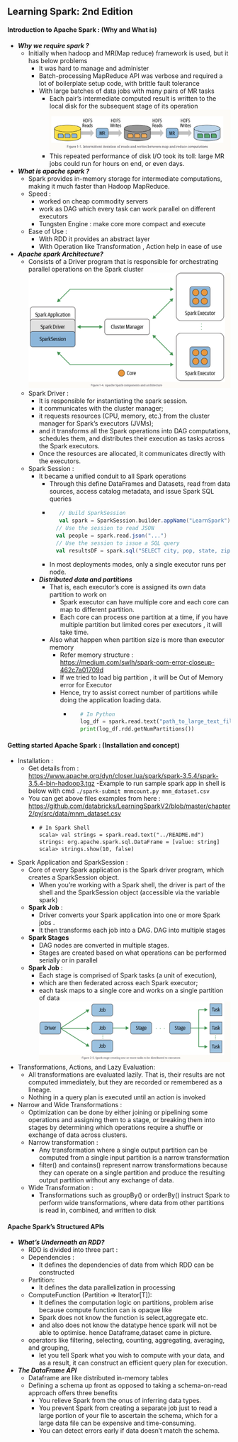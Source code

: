 ## Learning Spark: 2nd Edition
#### Introduction to Apache Spark : (Why and What is)
- **_Why we require spark ?_**
  - Initially when hadoop and MR(Map reduce) framework is used, but it has below problems
    - It was hard to manage and administer
    - Batch-processing MapReduce API was verbose and required a lot of boilerplate setup code, with brittle fault tolerance
    - With large batches of data jobs with many pairs of MR tasks 
      - Each pair’s intermediate computed result is written to the local disk for the subsequent stage of its operation 
        ![](MR_Jobs_Processoring_problem.png) 
      - This repeated performance of disk I/O took its toll: large MR jobs could run for hours on end, or even days.
- **_What is apache spark ?_**
  - Spark provides in-memory storage for intermediate computations, making it much faster than Hadoop MapReduce.
  - Speed : 
    - worked on cheap commodity servers
    - work as DAG which every task can work parallel on different executors
    - Tungsten Engine : make core more compact and execute
  - Ease of Use : 
    - With RDD it provides an abstract layer
    - With Operation like Transformation , Action help in ease of use
- **_Apache spark Architecture?_**
  - Consists of a Driver program that is responsible for orchestrating parallel operations on the Spark cluster
 ![](Spark_Architecture.png)
  - Spark Driver : 
    - It is responsible for instantiating the spark session.
    - it communicates with the cluster manager; 
    - it requests resources (CPU, memory, etc.) from the cluster manager for Spark’s executors (JVMs); 
    - and it transforms all the Spark operations into DAG computations, schedules them, and distributes their execution as tasks across the Spark executors. 
    - Once the resources are allocated, it communicates directly with the executors.
  - Spark Session :
    - It became a unified conduit to all Spark operations
      - Through this define DataFrames and Datasets, read from data sources, access catalog metadata, and issue Spark SQL queries
      - ```scala
           // Build SparkSession
           val spark = SparkSession.builder.appName("LearnSpark").config("spark.sql.shuffle.partitions", 6).getOrCreate()
          // Use the session to read JSON
          val people = spark.read.json("...")
          // Use the session to issue a SQL query
          val resultsDF = spark.sql("SELECT city, pop, state, zip FROM table_name") 
        ```
      - In most deployments modes, only a single executor runs per node.
    - **_Distributed data and partitions_**
      - That is, each executor’s core is assigned its own data partition to work on
        - Spark executor can have multiple core and each core can map to different partition.
        - Each core can process one partition at a time, if you have multiple partition but limited cores per executors , it will take time.
      - Also what happen when partition size is more than executor memory
        - Refer memory structure : https://medium.com/swlh/spark-oom-error-closeup-462c7a01709d
        - If we tried to load big partition , it will be Out of Memory error for Executor
        - Hence, try to assist correct number of partitions while doing the application loading data.
          - ```python 
               # In Python
               log_df = spark.read.text("path_to_large_text_file").repartition(8)
               print(log_df.rdd.getNumPartitions()) 
            ```
#### Getting started Apache Spark : (Installation and concept)
  - Installation : 
    - Get details from : https://www.apache.org/dyn/closer.lua/spark/spark-3.5.4/spark-3.5.4-bin-hadoop3.tgz
    -Example to run sample spark app in shell is below with cmd ```./spark-submit mnmcount.py mnm_dataset.csv ```
    - You can get above files examples from here : https://github.com/databricks/LearningSparkV2/blob/master/chapter2/py/src/data/mnm_dataset.csv
      -   ```
          # In Spark Shell
          scala> val strings = spark.read.text("../README.md")
          strings: org.apache.spark.sql.DataFrame = [value: string]
          scala> strings.show(10, false)
          ```
  - Spark Application and SparkSession : 
    - Core of every Spark application is the Spark driver program, which creates a SparkSession object. 
      - When you’re working with a Spark shell, the driver is part of the shell and the SparkSession object (accessible via the variable spark)
    - **Spark Job** :
      - Driver converts your Spark application into one or more Spark jobs . 
      - It then transforms each job into a DAG. DAG into multiple stages
    - **Spark Stages**
      - DAG nodes are converted in multiple stages.
      - Stages are created based on what operations can be performed serially or in parallel
    - **Spark Job** :
      - Each stage is comprised of Spark tasks (a unit of execution), 
      - which are then federated across each Spark executor; 
      - each task maps to a single core and works on a single partition of data
      ![](spark_stage_job_task.png)
  - Transformations, Actions, and Lazy Evaluation: 
    - All transformations are evaluated lazily. That is, their results are not computed immediately, but they are recorded or remembered as a lineage.
    - Nothing in a query plan is executed until an action is invoked
  - Narrow and Wide Transformations : 
    - Optimization can be done by either joining or pipelining some operations and assigning them to a stage, or breaking them into stages by determining which operations require a shuffle or exchange of data across clusters.
    - Narrow transformation : 
      - Any transformation where a single output partition can be computed from a single input partition is a narrow transformation
      - filter() and contains() represent narrow transformations because they can operate on a single partition and produce the resulting output partition without any exchange of data.
    - Wide Transformation : 
      - Transformations such as groupBy() or orderBy() instruct Spark to perform wide transformations, where data from other partitions is read in, combined, and written to disk

#### Apache Spark’s Structured APIs
- **_What’s Underneath an RDD?_**
  - RDD is divided into three part : 
  - Dependencies :
    - It defines the dependencies of data from which RDD can be constructed
  - Partition:
    - It defines the data parallelization in processing 
  - ComputeFunction (Partition => Iterator[T]):
    - It defines the computation logic on partitions, problem arise because compute function can is opaque like 
    - Spark does not know the function is select,aggregate etc. 
    - and also does not know the datatype hence spark will not be able to optimise. hence Dataframe,dataset came in picture.
  - operators like filtering, selecting, counting, aggregating, averaging, and grouping,
    - let you tell Spark what you wish to compute with your data, and as a result, it can construct an efficient query plan for execution.
- **_The DataFrame API_**
  - Dataframe are like distributed in-memory tables
  - Defining a schema up front as opposed to taking a schema-on-read approach offers three benefits
    - You relieve Spark from the onus of inferring data types.
    - You prevent Spark from creating a separate job just to read a large portion of your file to ascertain the schema, which for a large data file can be expensive and time-consuming.
    - You can detect errors early if data doesn’t match the schema. 






